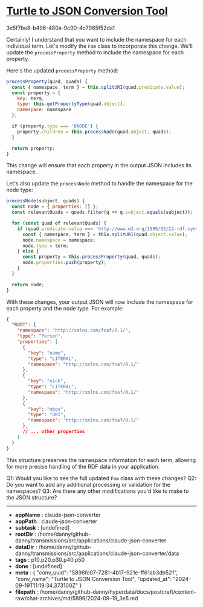 # [Turtle to JSON Conversion Tool](https://claude.ai/chat/5896fc07-7281-4b17-921e-ff61ab3db521)

3e5f7be8-b496-480a-9c90-4c7965f52da1

 Certainly! I understand that you want to include the namespace for each individual term. Let's modify the `Fam` class to incorporate this change. We'll update the `processProperty` method to include the namespace for each property.

Here's the updated `processProperty` method:

```javascript
processProperty(quad, quads) {
  const { namespace, term } = this.splitURI(quad.predicate.value);
  const property = {
    key: term,
    type: this.getPropertyType(quad.object),
    namespace: namespace
  };

  if (property.type === 'BNODE') {
    property.children = this.processNode(quad.object, quads);
  }

  return property;
}
```

This change will ensure that each property in the output JSON includes its namespace.

Let's also update the `processNode` method to handle the namespace for the node type:

```javascript
processNode(subject, quads) {
  const node = { properties: [] };
  const relevantQuads = quads.filter(q => q.subject.equals(subject));

  for (const quad of relevantQuads) {
    if (quad.predicate.value === 'http://www.w3.org/1999/02/22-rdf-syntax-ns#type') {
      const { namespace, term } = this.splitURI(quad.object.value);
      node.namespace = namespace;
      node.type = term;
    } else {
      const property = this.processProperty(quad, quads);
      node.properties.push(property);
    }
  }

  return node;
}
```

With these changes, your output JSON will now include the namespace for each property and the node type. For example:

```json
{
  "ROOT": {
    "namespace": "http://xmlns.com/foaf/0.1/",
    "type": "Person",
    "properties": [
      {
        "key": "name",
        "type": "LITERAL",
        "namespace": "http://xmlns.com/foaf/0.1/"
      },
      {
        "key": "nick",
        "type": "LITERAL",
        "namespace": "http://xmlns.com/foaf/0.1/"
      },
      {
        "key": "mbox",
        "type": "URI",
        "namespace": "http://xmlns.com/foaf/0.1/"
      },
      // ... other properties
    ]
  }
}
```

This structure preserves the namespace information for each term, allowing for more precise handling of the RDF data in your application.

Q1: Would you like to see the full updated `Fam` class with these changes?
Q2: Do you want to add any additional processing or validation for the namespaces?
Q3: Are there any other modifications you'd like to make to the JSON structure?

---

* **appName** : claude-json-converter
* **appPath** : claude-json-converter
* **subtask** : [undefined]
* **rootDir** : /home/danny/github-danny/transmissions/src/applications/claude-json-converter
* **dataDir** : /home/danny/github-danny/transmissions/src/applications/claude-json-converter/data
* **tags** : p10.p20.p30.p40.p50
* **done** : [undefined]
* **meta** : {
  "conv_uuid": "5896fc07-7281-4b17-921e-ff61ab3db521",
  "conv_name": "Turtle to JSON Conversion Tool",
  "updated_at": "2024-09-19T11:19:34.373100Z"
}
* **filepath** : /home/danny/github-danny/hyperdata/docs/postcraft/content-raw/chat-archives/md/5896/2024-09-19_3e5.md